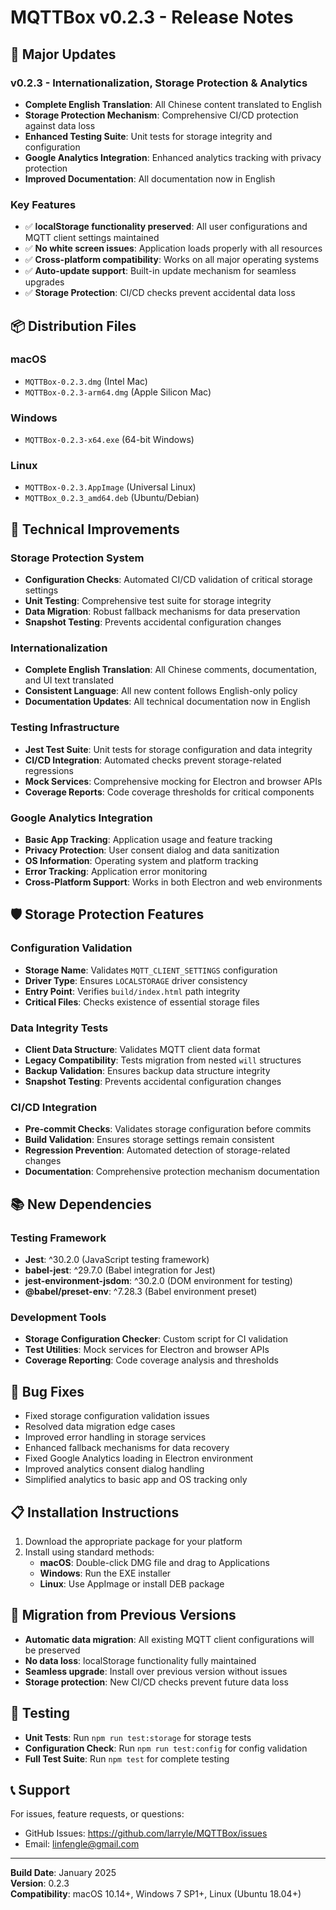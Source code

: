 # MQTTBox v0.2.3 - Release Notes

## 🚀 Major Updates

### v0.2.3 - Internationalization, Storage Protection & Analytics
- **Complete English Translation**: All Chinese content translated to English
- **Storage Protection Mechanism**: Comprehensive CI/CD protection against data loss
- **Enhanced Testing Suite**: Unit tests for storage integrity and configuration
- **Google Analytics Integration**: Enhanced analytics tracking with privacy protection
- **Improved Documentation**: All documentation now in English

### Key Features
- ✅ **localStorage functionality preserved**: All user configurations and MQTT client settings maintained
- ✅ **No white screen issues**: Application loads properly with all resources
- ✅ **Cross-platform compatibility**: Works on all major operating systems
- ✅ **Auto-update support**: Built-in update mechanism for seamless upgrades
- ✅ **Storage Protection**: CI/CD checks prevent accidental data loss

## 📦 Distribution Files

### macOS
- `MQTTBox-0.2.3.dmg` (Intel Mac)
- `MQTTBox-0.2.3-arm64.dmg` (Apple Silicon Mac)

### Windows
- `MQTTBox-0.2.3-x64.exe` (64-bit Windows)

### Linux
- `MQTTBox-0.2.3.AppImage` (Universal Linux)
- `MQTTBox_0.2.3_amd64.deb` (Ubuntu/Debian)

## 🔧 Technical Improvements

### Storage Protection System
- **Configuration Checks**: Automated CI/CD validation of critical storage settings
- **Unit Testing**: Comprehensive test suite for storage integrity
- **Data Migration**: Robust fallback mechanisms for data preservation
- **Snapshot Testing**: Prevents accidental configuration changes

### Internationalization
- **Complete English Translation**: All Chinese comments, documentation, and UI text translated
- **Consistent Language**: All new content follows English-only policy
- **Documentation Updates**: All technical documentation now in English

### Testing Infrastructure
- **Jest Test Suite**: Unit tests for storage configuration and data integrity
- **CI/CD Integration**: Automated checks prevent storage-related regressions
- **Mock Services**: Comprehensive mocking for Electron and browser APIs
- **Coverage Reports**: Code coverage thresholds for critical components

### Google Analytics Integration
- **Basic App Tracking**: Application usage and feature tracking
- **Privacy Protection**: User consent dialog and data sanitization
- **OS Information**: Operating system and platform tracking
- **Error Tracking**: Application error monitoring
- **Cross-Platform Support**: Works in both Electron and web environments

## 🛡️ Storage Protection Features

### Configuration Validation
- **Storage Name**: Validates `MQTT_CLIENT_SETTINGS` configuration
- **Driver Type**: Ensures `LOCALSTORAGE` driver consistency
- **Entry Point**: Verifies `build/index.html` path integrity
- **Critical Files**: Checks existence of essential storage files

### Data Integrity Tests
- **Client Data Structure**: Validates MQTT client data format
- **Legacy Compatibility**: Tests migration from nested `will` structures
- **Backup Validation**: Ensures backup data structure integrity
- **Snapshot Testing**: Prevents accidental configuration changes

### CI/CD Integration
- **Pre-commit Checks**: Validates storage configuration before commits
- **Build Validation**: Ensures storage settings remain consistent
- **Regression Prevention**: Automated detection of storage-related changes
- **Documentation**: Comprehensive protection mechanism documentation

## 📚 New Dependencies

### Testing Framework
- **Jest**: ^30.2.0 (JavaScript testing framework)
- **babel-jest**: ^29.7.0 (Babel integration for Jest)
- **jest-environment-jsdom**: ^30.2.0 (DOM environment for testing)
- **@babel/preset-env**: ^7.28.3 (Babel environment preset)

### Development Tools
- **Storage Configuration Checker**: Custom script for CI validation
- **Test Utilities**: Mock services for Electron and browser APIs
- **Coverage Reporting**: Code coverage analysis and thresholds

## 🐛 Bug Fixes
- Fixed storage configuration validation issues
- Resolved data migration edge cases
- Improved error handling in storage services
- Enhanced fallback mechanisms for data recovery
- Fixed Google Analytics loading in Electron environment
- Improved analytics consent dialog handling
- Simplified analytics to basic app and OS tracking only

## 📋 Installation Instructions
1. Download the appropriate package for your platform
2. Install using standard methods:
   - **macOS**: Double-click DMG file and drag to Applications
   - **Windows**: Run the EXE installer
   - **Linux**: Use AppImage or install DEB package

## 🔄 Migration from Previous Versions
- **Automatic data migration**: All existing MQTT client configurations will be preserved
- **No data loss**: localStorage functionality fully maintained
- **Seamless upgrade**: Install over previous version without issues
- **Storage protection**: New CI/CD checks prevent future data loss

## 🧪 Testing
- **Unit Tests**: Run `npm run test:storage` for storage tests
- **Configuration Check**: Run `npm run test:config` for config validation
- **Full Test Suite**: Run `npm test` for complete testing

## 📞 Support
For issues, feature requests, or questions:
- GitHub Issues: https://github.com/larryle/MQTTBox/issues
- Email: linfengle@gmail.com

---
**Build Date**: January 2025  
**Version**: 0.2.3  
**Compatibility**: macOS 10.14+, Windows 7 SP1+, Linux (Ubuntu 18.04+)
